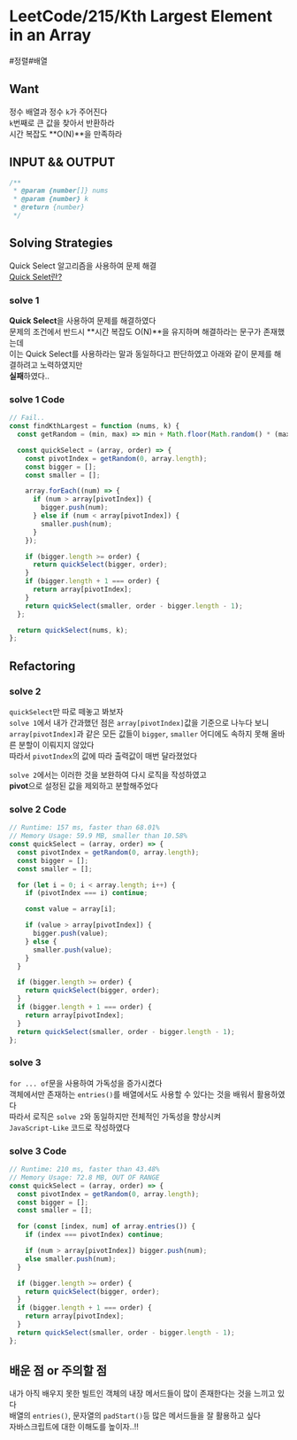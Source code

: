 # LeetCode/215/Kth Largest Element in an Array

#정렬#배열

## Want

정수 배열과 정수 `k`가 주어진다  
`k`번째로 큰 값을 찾아서 반환하라  
시간 복잡도 **O(N)**을 만족하라

## INPUT && OUTPUT

```js
/**
 * @param {number[]} nums
 * @param {number} k
 * @return {number}
 */
```

## Solving Strategies

Quick Select 알고리즘을 사용하여 문제 해결  
[Quick Selet란?](https://github.com/Collection50/Algorithm-DataStructrue/blob/master/Quick%20Select.md)

### solve 1

**Quick Select**을 사용하여 문제를 해결하였다  
문제의 조건에서 반드시 **시간 복잡도 O(N)**을 유지하며 해결하라는 문구가 존재했는데  
이는 Quick Select를 사용하라는 말과 동일하다고 판단하였고 아래와 같이 문제를 해결하려고 노력하였지만  
**실패**하였다..

### solve 1 Code

```js
// Fail..
const findKthLargest = function (nums, k) {
  const getRandom = (min, max) => min + Math.floor(Math.random() * (max - min));

  const quickSelect = (array, order) => {
    const pivotIndex = getRandom(0, array.length);
    const bigger = [];
    const smaller = [];

    array.forEach((num) => {
      if (num > array[pivotIndex]) {
        bigger.push(num);
      } else if (num < array[pivotIndex]) {
        smaller.push(num);
      }
    });

    if (bigger.length >= order) {
      return quickSelect(bigger, order);
    }
    if (bigger.length + 1 === order) {
      return array[pivotIndex];
    }
    return quickSelect(smaller, order - bigger.length - 1);
  };

  return quickSelect(nums, k);
};
```

## Refactoring

### solve 2

`quickSelect`만 따로 떼놓고 봐보자  
`solve 1`에서 내가 간과했던 점은 `array[pivotIndex]`값을 기준으로 나누다 보니  
`array[pivotIndex]`과 같은 모든 값들이 `bigger`, `smaller` 어디에도 속하지 못해 올바른 분할이 이뤄지지 않았다  
따라서 `pivotIndex`의 값에 따라 출력값이 매번 달라졌었다

`solve 2`에서는 이러한 것을 보완하여 다시 로직을 작성하였고  
**pivot**으로 설정된 값을 제외하고 분할해주었다

### solve 2 Code

```js
// Runtime: 157 ms, faster than 68.01%
// Memory Usage: 59.9 MB, smaller than 10.58%
const quickSelect = (array, order) => {
  const pivotIndex = getRandom(0, array.length);
  const bigger = [];
  const smaller = [];

  for (let i = 0; i < array.length; i++) {
    if (pivotIndex === i) continue;

    const value = array[i];

    if (value > array[pivotIndex]) {
      bigger.push(value);
    } else {
      smaller.push(value);
    }
  }

  if (bigger.length >= order) {
    return quickSelect(bigger, order);
  }
  if (bigger.length + 1 === order) {
    return array[pivotIndex];
  }
  return quickSelect(smaller, order - bigger.length - 1);
};
```

### solve 3

`for ... of`문을 사용하여 가독성을 증가시켰다  
객체에서만 존재하는 `entries()`를 배열에서도 사용할 수 있다는 것을 배워서 활용하였다  
따라서 로직은 `solve 2`와 동일하지만 전체적인 가독성을 향상시켜  
`JavaScript-Like` 코드로 작성하였다

### solve 3 Code

```js
// Runtime: 210 ms, faster than 43.48%
// Memory Usage: 72.8 MB, OUT OF RANGE
const quickSelect = (array, order) => {
  const pivotIndex = getRandom(0, array.length);
  const bigger = [];
  const smaller = [];

  for (const [index, num] of array.entries()) {
    if (index === pivotIndex) continue;

    if (num > array[pivotIndex]) bigger.push(num);
    else smaller.push(num);
  }

  if (bigger.length >= order) {
    return quickSelect(bigger, order);
  }
  if (bigger.length + 1 === order) {
    return array[pivotIndex];
  }
  return quickSelect(smaller, order - bigger.length - 1);
};
```

## 배운 점 or 주의할 점

내가 아직 배우지 못한 빌트인 객체의 내장 메서드들이 많이 존재한다는 것을 느끼고 있다  
배열의 `entries()`, 문자열의 `padStart()`등 많은 메서드들을 잘 활용하고 싶다  
자바스크립트에 대한 이해도를 높이자..!!
